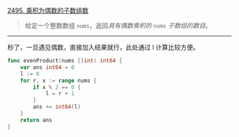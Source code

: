 [2495. 乘积为偶数的子数组数](https://leetcode.cn/problems/number-of-subarrays-having-even-product/)

> 给定一个整数数组 `nums`，返回*具有偶数乘积的* `nums` *子数组的数目*。

---

秒了，一旦遇见偶数，直接加入结果就行，此处通过 l 计算比较方便。

```go
func evenProduct(nums []int) int64 {
    var ans int64 = 0
    l := 0
    for r, x := range nums {
        if x % 2 == 0 {
            l = r + 1
        }
        ans += int64(l)
    }
    return ans
}
```

